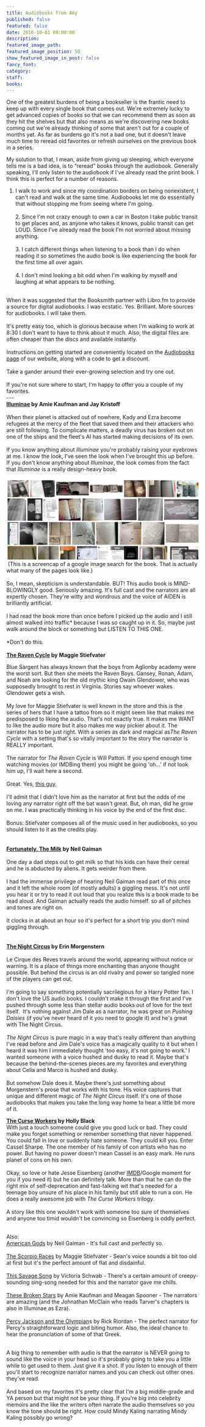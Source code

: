 ```yaml
---
title: Audiobooks from Amy
published: false
featured: false
date: 2016-10-01 09:00:00
description:
featured_image_path:
featured_image_position: 50
show_featured_image_in_post: false
fancy_font:
category:
staff:
books:
---
```



One of the greatest burdens of being a bookseller is the frantic need to keep up with every single book that comes out. We're extremely lucky to get advanced copies of books so that we can recommend them as soon as they hit the shelves but that also means as we're discovering new books coming out we're already thinking of some that aren't out for a couple of months yet. As far as burdens go it's not a bad one, but it doesn't leave much time to reread old favorites or refresh ourselves on the previous book in a series.

My solution to that, I mean, aside from giving up sleeping, which everyone tells me is a bad idea, is to “reread” books through the audiobook. Generally speaking, I'll only listen to the audiobook if I've already read the print book. I think this is perfect for a number of reasons.

1. I walk to work and since my coordination borders on being nonexistent, I can't read and walk at the same time. Audiobooks let me do essentially that without stopping me from seeing where I'm going.
   <br>
   <br>2. Since I'm not crazy enough to own a car in Boston I take public transit to get places and, as anyone who takes it knows, public transit can get LOUD. Since I've already read the book I'm not worried about missing anything.
   <br>
   <br>3. I catch different things when listening to a book than I do when reading it so sometimes the audio book is like experiencing the book for the first time all over again.
   <br>
   <br>4. I don't mind looking a bit odd when I'm walking by myself and laughing at what appears to be nothing.


<br>When it was suggested that the Booksmith partner with Libro.fm to provide a source for digital audiobooks. I was ecstatic. Yes. Brilliant. More sources for audiobooks. I will take them.&nbsp;
<br>
<br>It's pretty easy too, which is glorious because when I'm walking to work at 8:30 I don't want to have to think about it much. Also, the digital files are often cheaper than the discs and available instantly.
<br>
<br>Instructions on getting started are conveniently located on the [Audiobooks page](https://www.brooklinebooksmith.com/audio-books/) of our website, along with a code to get a discount.
<br>
<br>Take a gander around their ever-growing selection and try one out.
<br>
<br>If you're not sure where to start, I'm happy to offer you a couple of my favorites.
<br>---
<br>**[Illuminae](https://libro.fm/audiobooks/9781101916636-illuminae) by Amie Kaufman and Jay Kristoff**
<br>
<br>When their planet is attacked out of nowhere, Kady and Ezra become refugees at the mercy of the fleet that saved them and their attackers who are still following. To complicate matters, a deadly virus has broken out on one of the ships and the fleet's AI has started making decisions of its own.
<br>
<br>If you know anything about *Illuminae* you're probably raising your eyebrows at me. I know the look, I've seen the look when I've brought this up before. If you don't know anything about *Illuminae*, the look comes from the fact that *Illuminae* is a really design-heavy book.&nbsp;
<br>
<br>![](/uploads/versions/illuminae-search-result-compressor---x----1642-688x---.png)&nbsp;(This is a screencap of a google image search for the book. That is actually what many of the pages look like.)
<br>
<br>So, I mean, skepticism is understandable. BUT! This audio book is MIND-BLOWINGLY good. Seriously amazing. It's full cast and the narrators are all expertly chosen. They're witty and wondrous and the voice of AIDEN is brilliantly artificial.&nbsp;
<br>
<br>I had read the book more than once before I picked up the audio and I still almost walked into traffic\* because I was so caught up in it. So, maybe just walk around the block or something but LISTEN TO THIS ONE.
<br>
<br>\*Don't do this.&nbsp;
<br>
<br>**[The Raven Cycle](https://libro.fm/audiobooks/9780545530491-raven-boys-the-book-1-of-the-raven-cycle)&nbsp;by Maggie Stiefvater**

Blue Sargent has always known that the boys from Aglionby academy were the worst sort. But then she meets the Raven Boys. Gansey, Ronan, Adam, and Noah are looking for the old mythic king Owain Glendower, who was supposedly brought to rest in Virginia. Stories say whoever wakes Glendower gets a wish.
<br>
<br>My love for Maggie Stiefvater is well known in the store and this is the series of hers that I have a tattoo from so it might seem like that makes me predisposed to liking the audio. That's not exactly true. It makes me WANT to like the audio more but it also makes me way pickier about it. The narrator has to be just right. With a series as dark and magical as*The Raven Cycle* with a setting that's so vitally important to the story the narrator is REALLY important.
<br>
<br>The narrator for *The Raven Cycle* is Will Patton. If you spend enough time watching movies (or IMDBing them) you might be going 'oh…' if not look him up, I'll wait here a second.
<br>
<br>Great. Yes, [this guy](http://www.imdb.com/name/nm0001599/).&nbsp;
<br>
<br>I'll admit that I didn't love him as the narrator at first but the odds of me loving any narrator right off the bat wasn't great. But, oh man, did he grow on me. I was practically thinking in his voice by the end of the first disc.&nbsp;
<br>
<br>Bonus: Stiefvater composes all of the music used in her audiobooks, so you should listen to it as the credits play.&nbsp;
<br>
<br>
<br>**[Fortunately, The Milk](https://libro.fm/audiobooks/9780062305886-fortunately-the-milk) by Neil Gaiman**
<br>
<br>One day a dad steps out to get milk so that his kids can have their cereal and he is abducted by aliens. It gets weirder from there.
<br>
<br>I had the immense privilege of hearing Neil Gaiman read part of this once and it left the whole room (of mostly adults) a giggling mess. It's not until you hear it or try to read it out loud that you realize this is a book made to be read aloud. And Gaiman actually reads the audio himself. so all of pitches and tones are right on.&nbsp;
<br>
<br>It clocks in at about an hour so it's perfect for a short trip you don't mind giggling through.
<br>
<br>
<br>**[The Night Circus](https://libro.fm/audiobooks/9780307938916-the-night-circus) by Erin Morgenstern**
<br>
<br>Le Cirque des Reves travels around the world, appearing without notice or warning. It is a place of things more enchanting than anyone thought possible. But behind the circus is an old rivalry and power so tangled none of the players can get out.
<br>
<br>I'm going to say something potentially sacrilegious for a Harry Potter fan. I don't love the US audio books. I couldn't make it through the first and I've pushed through some less than stellar audio books out of love for the text itself. &nbsp;It's nothing against Jim Dale as a narrator, he was great on *Pushing Daisies* (if you've never heard of it you need to google it) and he's great with The Night Circus.&nbsp;
<br>
<br>*The Night Circus* is pure magic in a way that's really different than anything I've read before and Jim Dale's voice has a magically quality to it but when I heard it was him I immediately thought 'too easy, it's not going to work.' I wanted someone with a voice hushed and dusky to read it. Maybe that's because the behind-the-scenes pieces are my favorites and everything about Celia and Marco is hushed and dusky.
<br>
<br>But somehow Dale does it. Maybe there's just something about Morgenstern's prose that works with his tone. His voice captures that unique and different magic of *The Night Circus* itself. It's one of those audiobooks that makes you take the long way home to hear a little bit more of it.

**[The Curse Workers](https://libro.fm/audiobooks/9780307711823-white-cat) by Holly Black**
<br>With just a touch someone could give you good luck or bad. They could make you forget something or remember something that never happened. You could fall in love or suddenly hate someone. They could kill you. Enter Cassel Sharpe. The one member of his family of con artists who has no power. But having no power doesn't mean Cassel is an easy mark. He runs planet of cons on his own.
<br>
<br>Okay, so love or hate Jesse Eisenberg (another [IMDB](http://www.imdb.com/name/nm0251986/)/Google moment for you if you need it) but he can definitely talk. More than that he can do the right mix of self-deprecation and fast-talking wit that's needed for a teenage boy unsure of his place in his family but still able to run a con. He does a really awesome job with *The Curse Workers* trilogy.
<br>
<br>A story like this one wouldn't work with someone too sure of themselves and anyone too timid wouldn't be convincing so Eisenberg is oddly perfect.

<br>Also:
<br>[American Gods](https://libro.fm/audiobooks/9780062101914-american-gods-the-tenth-anniversary-edition)&nbsp;by Neil Gaiman - It's full cast and perfectly so.
<br>
<br>[The Scorpio Races](https://libro.fm/audiobooks/9780545448550-the-scorpio-races) by Maggie Stiefvater - Sean's voice sounds a bit too old at first but it's the perfect amount of flat and disdainful.
<br>
<br>[This Savage Song](https://libro.fm/audiobooks/9780062468116-this-savage-song) by Victoria Schwab - There's a certain amount of creepy-sounding sing-song needed for this and the narrator gave me chills.
<br>
<br>[These Broken Stars](https://libro.fm/audiobooks/9780804123440-these-broken-stars) by Amie Kaufman and Meagan Spooner - The narrators are amazing (and the Johnathan McClain who reads Tarver's chapters is also in Illuminae as Ezra).
<br>
<br>[Percy Jackson and the Olympian](https://libro.fm/audiobooks/9780307245328-the-lightning-thief)s by Rick Riordan - The perfect narrator for Percy's straightforward logic and biting humor. Also, the ideal chance to hear the pronunciation of some of that Greek.

<br>A big thing to remember with audio is that the narrator is NEVER going to sound like the voice in your head so it's probably going to take you a little while to get used to them. Just give it a shot. If you listen to enough of them you'll start to recognize narrator names and you can check out other ones they've read.&nbsp;
<br>
<br>And based on my favorites it's pretty clear that I'm a big middle-grade and YA person but that might not be your thing. If you're big into celebrity memoirs and the like the writers often narrate the audio themselves so you know the tone should be right. How could Mindy Kaling narrating Mindy Kaling possibly go wrong?
<br>
<br>
<br>&nbsp;